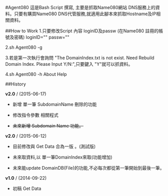 #Agent080
這是Bash Script 撰寫, 主要是抓取Name080網站 DNS服務上的資料。只要有購買Name080 DNS代管服務,就適用此腳本來抓取Hostname及IP相關資料。

##How to Work
1.只要修改Script 內容  loginID及passw (在Name080 註冊的帳號及密碼)
  loginID=""
  passw=""

2.sh Agent080 -g

3.若是第一次執行會詢問 "The DomainIndex.txt is not exist. Need Rebuild Domain Index. Please Input  Y/N:",只要鍵入 "Y"就可以抓資料。

4.sh Agent080 -h  About Help  

##History


**v2.0** / (2015-06-17)

  - 新增 單一筆 SubdomainName 刪除的功能

  - 修改指令參數 相關程式

  - ~~未來新增 Subdomain Name 功能。~~

**v2.0** / (2015-06-12)

  - 目前修改與 Get Data 合為一版 。(測試版)

  - 未來取資料,以 單一筆DomainIndex來取(功能增加)

  - 未來能update DomainDB(File)的功能,不必每次都從第一筆開始到最後一筆。

**v1.0** / (2014-09-22)

  - 初稿  Get Data




